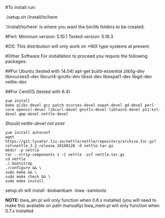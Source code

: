 #To install run:

  ./setup.sh /install/to/here

'/install/to/here' is where you want the bin/lib folders to be created.

#Perl:
  Minimum version: 5.10.1
  Tested version: 5.16.3

#OS:
  This distribution will only work on *NIX type systems at present.

#Other Software
  For installation to proceed you require the following packages:


##For Ubuntu (tested with 14.04)
apt-get
build-essential zlib1g-dev libncurses5-dev libcurl4-gnutls-dev libssl-dev libexpat1-dev libgd-dev nettle-dev


##For CentOS (tested with 6.4)

```
yum install
make glibc-devel gcc patch ncurses-devel expat-devel gd-devel perl-core openssl-devel libcurl-devel gnutls-devel libtasn1-devel p11-kit-devel gmp-devel nettle-devel
```

*Should nettle-devel not exist*

```
yum install autoconf
wget https://git.lysator.liu.se/nettle/nettle/repository/archive.tar.gz?ref=nettle_3.2_release_20160128 -O nettle.tar.gz
mkdir -p nettle
tar --strip-components 1 -C nettle -zxf nettle.tar.gz
cd nettle
./.bootstrap
./configure && \
sudo make && \
sudo make check && \
sudo make install
```

setup.sh will install
-biobambam
-bwa
-samtools

**NOTE:** 
bwa_aln.pl will only function when 0.6.x installed
(you will need to make this available on path manually)
bwa_mem.pl will only function when 0.7.x installed


